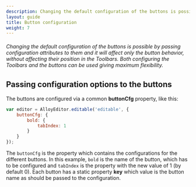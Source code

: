 ```yaml
---
description: Changing the default configuration of the buttons is possible by passing configuration attributes to them and it will affect only the button behavior, without affecting their position in the Toolbars. Both configuring the Toolbars and the buttons can be used giving maximum flexibility.
layout: guide
title: Button configuration
weight: 7
---
```


###### Changing the default configuration of the buttons is possible by passing configuration attributes to them and it will affect only the button behavior, without affecting their position in the Toolbars. Both configuring the Toolbars and the buttons can be used giving maximum flexibility.

<article id="article1">

## Passing configuration options to the buttons

<p>
	The buttons are configured via a common <strong>buttonCfg</strong> property, like this:
</p>

```javascript
var editor = AlloyEditor.editable('editable', {
	buttonCfg: {
	    bold: {
	        tabIndex: 1
	    }
	}
});
```

<p>
	The <code>buttonCfg</code> is the property which contains the configurations for the different buttons. In this example, <code>bold</code> is the name of the button, which has to be configured and <code>tabIndex</code> is the property with the new value of 1 (by default 0). Each button has a static property <strong>key</strong> which value is the button name as should be passed to the configuration.
</p>

<!-- <p>
	The list of properties for each button can be retrieved from the <a href="/api/classes/ButtonBold.html">API documentation</a>, including the <strong>key</strong> property, which should be passed as button name in the configuration.
</p>
 -->
</article>







